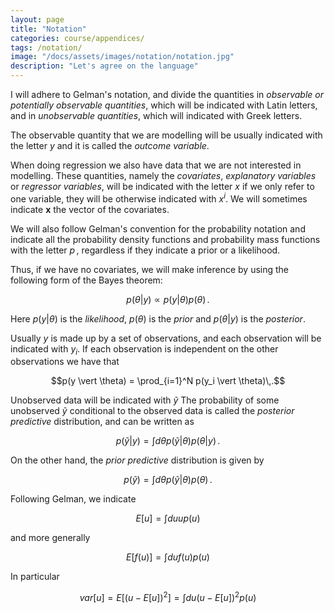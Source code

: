 ```yaml
---
layout: page
title: "Notation"
categories: course/appendices/
tags: /notation/
image: "/docs/assets/images/notation/notation.jpg"
description: "Let's agree on the language"
---
```



I will adhere to Gelman's notation, and divide the quantities in _observable or potentially observable quantities_,
which will be indicated with Latin letters,
and in _unobservable quantities_, which will indicated with Greek letters.

The observable quantity that we are modelling will be usually indicated with the letter $y$
and it is called the _outcome variable_.

When doing regression we also have data that we are not interested in modelling.
These quantities, namely the _covariates_, _explanatory variables_ or _regressor variables_, will be indicated with the letter $x$
if we only refer to one variable, they will be otherwise indicated with $x^i$.
We will sometimes indicate $\mathbf{x}$ the vector of the covariates.


We will also follow Gelman's convention for the probability notation and indicate all the probability density functions
and probability mass functions with the letter $p\,,$ regardless if they indicate
a prior or a likelihood.

Thus, if we have no covariates, we will make inference by using the following form of the Bayes theorem:

$$
p(\theta \vert y) \propto p(y \vert \theta) p(\theta)\,.
$$

Here $p(y \vert \theta)$ is the _likelihood_, $p(\theta)$ is the _prior_ and $p(\theta \vert y)$ is the _posterior_.

Usually $y$ is made up by a set of observations, and each observation will be indicated with $y_i$.
If each observation is independent on the other observations we have that

$$p(y \vert \theta) = \prod_{i=1}^N p(y_i \vert \theta)\,.$$

Unobserved data will be indicated with $\tilde{y}$ 
The probability of some unobserved $\tilde{y}$ conditional to the observed data is called the _posterior predictive_ distribution,
and can be written as

$$ p(\tilde{y} \vert y) = \int d\theta p(\tilde{y} \vert \theta) p(\theta \vert y)\,. $$

On the other hand, the _prior predictive_ distribution is given by

$$ p(\tilde{y}) = \int d\theta p(\tilde{y} \vert \theta) p(\theta) \,.$$

Following Gelman, we indicate

$$
E[u] = \int du u p(u)
$$

and more generally

$$
E[f(u)] = \int du f(u) p(u)
$$

In particular

$$
var[u] = E[(u-E[u])^2] = \int du (u-E[u])^2 p(u)
$$
